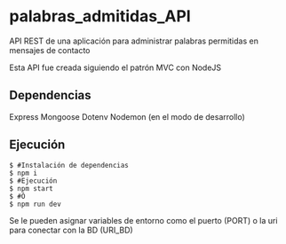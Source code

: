 # palabras_admitidas_API
API REST de una aplicación para administrar palabras permitidas en mensajes de contacto

Esta API fue creada siguiendo el patrón MVC con NodeJS

## Dependencias
Express
Mongoose
Dotenv
Nodemon (en el modo de desarrollo)

## Ejecución
```
$ #Instalación de dependencias
$ npm i
$ #Ejecución
$ npm start
$ #Ó
$ npm run dev
```
Se le pueden asignar variables de entorno como el puerto (PORT) o la uri para conectar con la BD (URI_BD)
